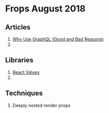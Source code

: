 
# Frops August 2018

## Articles

1.  [Why Use GraphQL  (Good and Bad Reasons)]([https://honest.engineering/posts/why-use-graphql-good-and-bad-reasons](https://honest.engineering/posts/why-use-graphql-good-and-bad-reasons))
2. 
  

## Libraries

1. [React Values](https://github.com/ianstormtaylor/react-values)
2. 
  

## Techniques

 1. Deeply nested render props
